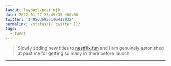 ```yaml
---
layout: layouts/post.njk
date: 2022-01-22 23:49:35 +00:00
twitter: '1485036955146412032'
permalink: /status/{{ twitter }}/
tags: 
  - tweet
---
```


> Slowly adding new titles to [nestflix.fun](https://nestflix.fun) and I am genuinely astonished at past me for getting so many in there before launch.

---
